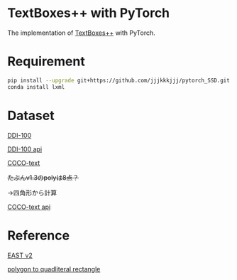 

# TextBoxes++ with PyTorch

The implementation of [TextBoxes++](https://arxiv.org/abs/1801.02765) with PyTorch.

# Requirement

```bash
pip install --upgrade git+https://github.com/jjjkkkjjj/pytorch_SSD.git
conda install lxml
```



# Dataset

[DDI-100](https://arxiv.org/pdf/1912.11658.pdf)

[DDI-100 api](https://github.com/machine-intelligence-laboratory/DDI-100)

[COCO-text](https://vision.cornell.edu/se3/coco-text-2/#terms-of-use)

~~たぶんv1.3のpolyは8点？~~

→四角形から計算

[COCO-text api](https://github.com/bgshih/coco-text)

# Reference

[EAST v2](https://github.com/foamliu/EAST-v2)

[polygon to quadliteral rectangle](https://gis.stackexchange.com/questions/22895/finding-minimum-area-rectangle-for-given-points/169633#169633)